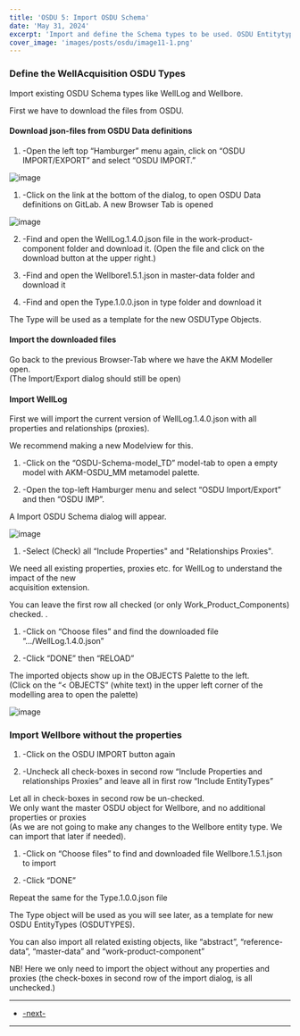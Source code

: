 ```yaml
---
title: 'OSDU 5: Import OSDU Schema'
date: 'May 31, 2024'
excerpt: 'Import and define the Schema types to be used. OSDU Entitytypes with Properties and Relationships (Proxies).'
cover_image: 'images/posts/osdu/image11-1.png'
---
```



### Define the WellAcquisition OSDU Types

Import existing OSDU Schema types like WellLog and Wellbore.

First we have to download the files from OSDU.

#### Download json-files from OSDU Data definitions


1. -Open the left top “Hamburger” menu again, click on “OSDU IMPORT/EXPORT” and select “OSDU IMPORT.”

![image](/images/posts/osdu/011-OSDU5-1.png)

1. -Click on the link at the bottom of the dialog, to open OSDU Data definitions on GitLab. A new Browser Tab is opened 

![image](/images/posts/osdu/011-OSDU5-2.png)

2. -Find and open the WellLog.1.4.0.json file in the work-product-component folder and download it. (Open the file and click on the download button at the upper right.)

3. -Find and open the Wellbore1.5.1.json in master-data folder and download it

4. -Find and open the Type.1.0.0.json in type folder and download it

The Type will be used as a template for the new OSDUType Objects.

#### Import the downloaded files

Go back to the previous Browser-Tab where we have the AKM Modeller open.  
(The Import/Export dialog should still be open)


#### Import WellLog

First we will import the current version of WellLog.1.4.0.json with all properties and relationships (proxies).

We recommend making a new Modelview for this.

1. -Click on the “OSDU-Schema-model_TD” model-tab to open a empty model with AKM-OSDU_MM metamodel palette.  

2. -Open the top-left Hamburger menu and select “OSDU Import/Export” and then “OSDU IMP”.  

A Import OSDU Schema dialog will appear.

![image](/images/posts/osdu/011-OSDU5-1.png)


1. -Select (Check) all “Include Properties" and "Relationships Proxies".  
   
We need all existing properties, proxies etc. for WellLog to understand the impact of the new  
acquisition extension.

You can leave the first row all checked (or only Work_Product_Components) checked. .

1. -Click on “Choose files” and find the downloaded file “…/WellLog.1.4.0.json”

2. -Click “DONE” then “RELOAD”

The imported objects show up in the OBJECTS Palette to the left.  
(Click on the “< OBJECTS” (white text) in the upper left corner of the modelling area to open the palette)

![image](/images/posts/osdu/011-OSDU5-3.png)

### Import Wellbore without the properties

1. -Click on the OSDU IMPORT button again

2. -Uncheck all check-boxes in second row “Include Properties and relationships Proxies” and leave all in first row “Include EntityTypes”

Let all in check-boxes in second row be un-checked.  
We only want the master OSDU object for Wellbore, and no additional properties or proxies  
(As we are not going to make any changes to the Wellbore entity type. We can import that later if needed).

1. -Click on “Choose files” to find and downloaded file Wellbore.1.5.1.json to import

1. -Click “DONE”

Repeat the same for the Type.1.0.0.json file

The Type object will be used as you will see later, as a template for new OSDU EntityTypes (OSDUTYPES).

You can also import all related existing objects, like “abstract”, “reference-data”, “master-data” and “work-product-component”

NB! Here we only need to import the object without any properties and proxies (the check-boxes in second row of the import dialog, is all unchecked.) 

---
 - [-next-](011-OSDU6-Typedefinition)
---